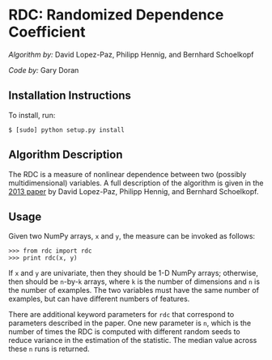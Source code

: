 RDC: Randomized Dependence Coefficient
======================================

*Algorithm by:* David Lopez-Paz, Philipp Hennig, and Bernhard Schoelkopf

*Code by:* Gary Doran

## Installation Instructions

To install, run:

    $ [sudo] python setup.py install

## Algorithm Description

The RDC is a measure of nonlinear dependence between two (possibly
multidimensional) variables. A full description of the algorithm is given in
the [2013 paper](https://papers.nips.cc/paper/5138-the-randomized-dependence-coefficient.pdf)
by David Lopez-Paz, Philipp Hennig, and Bernhard Schoelkopf.

## Usage

Given two NumPy arrays, `x` and `y`, the measure can be invoked as follows:

    >>> from rdc import rdc
    >>> print rdc(x, y)

If `x` and `y` are univariate, then they should be 1-D NumPy arrays; otherwise,
then should be `n`-by-`k` arrays, where `k` is the number of dimensions and `n`
is the number of examples. The two variables must have the same number of
examples, but can have different numbers of features.

There are additional keyword parameters for `rdc` that correspond to parameters
described in the paper. One new parameter is `n`, which is the number of times
the RDC is computed with different random seeds to reduce variance in the
estimation of the statistic. The median value across these `n` runs is returned.
